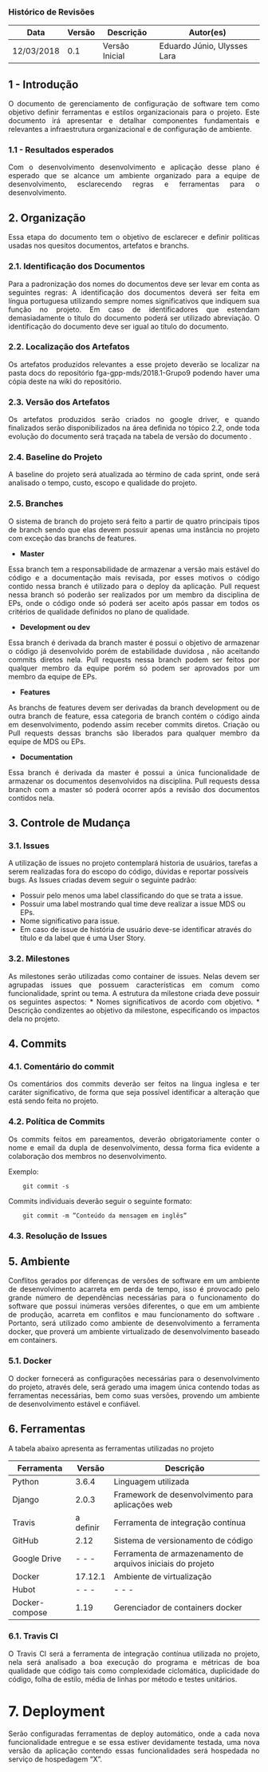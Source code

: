 ### Histórico de Revisões
        
|Data|Versão|Descrição|Autor(es)|           
|-----|------|---------|----------|            
|12/03/2018|0.1| Versão Inicial |Eduardo Júnio, Ulysses Lara| 
 

## 1 - Introdução

<p align="justify">O documento de gerenciamento de configuração de software tem como objetivo definir ferramentas e estilos organizacionais para o projeto. Este documento irá apresentar e detalhar componentes fundamentais e relevantes a infraestrutura organizacional e de configuração de ambiente.</p>

### 1.1  - Resultados esperados

<p align="justify">Com o desenvolvimento desenvolvimento e aplicação desse plano é esperado que se alcance um ambiente organizado para a equipe de desenvolvimento, esclarecendo regras e ferramentas para o desenvolvimento.</p>
 

## 2. Organização

<p align="justify">Essa etapa do documento tem o objetivo de esclarecer e definir politicas usadas nos quesitos documentos, artefatos e branchs.</p>

### 2.1. Identificação dos Documentos
    
<p align="justify">Para a padronização dos nomes do documentos deve ser levar em conta as seguintes regras:    
A identificação dos documentos deverá ser feita em língua portuguesa utilizando sempre nomes significativos que indiquem sua função no projeto.
Em caso de identificadores que estendam demasiadamente o título do documento poderá ser utilizado abreviação.
O identificação do documento deve ser igual ao título do documento.</p>  

### 2.2. Localização dos Artefatos

<p align="justify">Os artefatos produzidos relevantes a esse projeto deverão se localizar na pasta docs do repositório fga-gpp-mds/2018.1-Grupo9 podendo haver uma cópia deste na wiki do repositório.</p>

### 2.3. Versão dos Artefatos

<p align="justify">Os artefatos produzidos serão criados no google driver, e quando finalizados serão disponibilizados na área definida no tópico 2.2, onde toda evolução do documento será traçada na tabela de versão do documento .</p>

### 2.4. Baseline do Projeto

<p align="justify">A baseline do projeto será atualizada ao término de cada sprint, onde será analisado o tempo, custo, escopo e qualidade do projeto.</p>

### 2.5. Branches

<p align="justify">O sistema de branch do projeto será feito a partir de quatro principais tipos de branch sendo que elas devem possuir apenas uma instância no projeto com exceção das branchs de features. </p>

* **Master** 

<p align="justify">Essa branch tem a responsabilidade de  armazenar a versão mais estável do código e a documentação mais revisada, por esses motivos o código contido nessa branch é utilizado para o deploy da aplicação.
Pull request nessa branch só poderão ser realizados por um membro da disciplina de EPs, onde o código onde só poderá ser aceito após passar em todos os critérios de qualidade definidos no plano de qualidade.
</p>

* **Development ou dev** 

<p align="justify">Essa branch é derivada da branch master é possui o objetivo de armazenar o código já desenvolvido porém de estabilidade duvidosa , não aceitando commits diretos nela.  
Pull requests nessa branch podem ser feitos por qualquer membro da equipe porém só podem ser aprovados por um membro da equipe de EPs.
</p>

* **Features** 

<p align="justify">As branchs de features devem ser derivadas da branch development ou de outra branch de feature, essa categoria de branch contém o código ainda em desenvolvimento, podendo assim receber commits diretos.      
Criação ou Pull requests dessas branchs são liberados para qualquer membro da equipe de MDS ou EPs.  
</p>

* **Documentation** 

<p align="justify">Essa branch é derivada da master é possui a única funcionalidade de armazenar os documentos desenvolvidos na disciplina.   
Pull requests dessa branch com a master só poderá ocorrer após a revisão dos documentos contidos nela.
</p>

## 3. Controle de Mudança

### 3.1. Issues

A utilização de issues no projeto contemplará historia de usuários, tarefas a serem realizadas fora do escopo do código, dúvidas e reportar possíveis bugs.
As Issues criadas devem seguir o seguinte padrão:
* Possuir pelo menos uma label classificando do que se trata a issue.
* Possuir uma label mostrando qual time deve realizar a issue MDS ou EPs.
* Nome significativo para issue.
* Em caso de issue de história de usuário  deve-se identificar através do título e da label que é uma User Story.


### 3.2. Milestones

<p align="justify">As milestones serão utilizadas como container de issues. Nelas devem ser agrupadas issues que possuem características em comum como funcionalidade, sprint ou tema.
A estrutura da milestone criada deve possuir os seguintes aspectos:
* Nomes significativos de acordo com objetivo.
* Descrição condizentes ao objetivo da milestone, especificando os impactos dela no projeto.
</p>

##  4. Commits

### 4.1. Comentário do commit

<p align="justify">Os comentários dos commits deverão ser feitos na língua inglesa e ter caráter significativo, de forma que seja possível identificar a alteração que está sendo feita no projeto.</p>

### 4.2. Política de Commits
 
<p align="justify">Os commits feitos em pareamentos, deverão obrigatoriamente conter o nome e email da dupla de desenvolvimento, dessa forma fica evidente a colaboração dos membros no desenvolvimento.</p>

Exemplo:
```Terminal
    git commit -s
```
Commits individuais deverão  seguir o seguinte formato:
```Terminal
    git commit -m ”Conteúdo da mensagem em inglês”
```

### 4.3. Resolução de Issues


## 5. Ambiente

<p align="justify">Conflitos gerados por diferenças de versões de software em um ambiente de desenvolvimento acarreta em  perda de tempo, isso é provocado pelo grande número de dependências necessárias para o funcionamento do software que possui inúmeras versões diferentes, o que em um ambiente de produção, acarreta em conflitos e mau funcionamento do software . Portanto, será utilizado como ambiente de desenvolvimento a ferramenta  docker, que proverá um ambiente virtualizado de desenvolvimento baseado em containers.
</p>

### 5.1. Docker

<p align="justify">O docker fornecerá as configurações necessárias para o desenvolvimento do projeto, através dele, será gerado uma imagem única contendo todas as ferramentas  necessárias, bem como suas versões, provendo um ambiente de desenvolvimento estável e confiável.</p>

## 6. Ferramentas

A tabela abaixo apresenta as ferramentas utilizadas no projeto

| **Ferramenta** | **Versão** | **Descrição** |
| --- | --- | --- |
| Python | 3.6.4 | Linguagem utilizada |
| Django | 2.0.3 | Framework de desenvolvimento para aplicações web|
| Travis | a definir | Ferramenta de integração contínua |
| GitHub | 2.12 | Sistema de versionamento de código |
| Google Drive | - - - | Ferramenta de armazenamento de arquivos iniciais do projeto |
| Docker | 17.12.1 | Ambiente de virtualização |
|  Hubot | - - -  | - - - |
|Docker-compose | 1.19 | Gerenciador de containers docker |

### 6.1. Travis CI

<p align="justify">O Travis CI será a ferramenta de integração contínua utilizada no projeto, nela será analisado a boa execução do programa e métricas de boa qualidade que código tais como complexidade ciclomática, duplicidade do código, folha de estilo, média de linhas por método e testes unitários.</p>


# 7. Deployment

<p align="justify">Serão configuradas ferramentas de deploy automático, onde a cada nova funcionalidade entregue e se essa estiver devidamente testada, uma nova versão da aplicação contendo essas funcionalidades será hospedada no serviço de hospedagem “X”.</p>